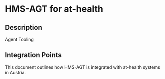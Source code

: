 # HMS-AGT for at-health

## Description

Agent Tooling

## Integration Points

This document outlines how HMS-AGT is integrated with at-health systems in Austria.
